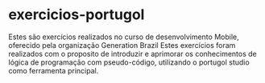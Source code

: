 # exercicios-portugol
Estes são exercícios realizados no curso de desenvolvimento Mobile, oferecido pela organização Generation Brazil
Estes exercícios foram realizados com o proposito de introduzir e aprimorar os conhecimentos de lógica de programação com pseudo-código, utilizando o portugol studio como ferramenta principal.
